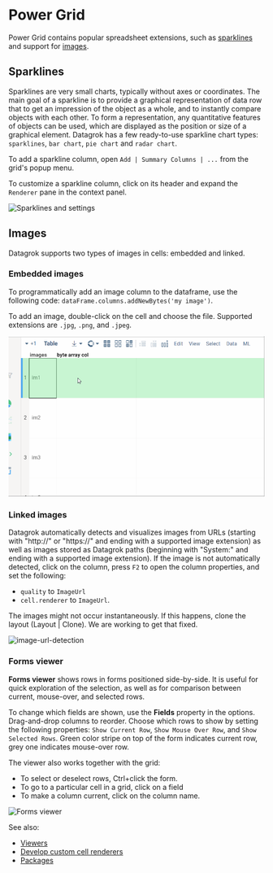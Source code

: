 # Power Grid

Power Grid contains popular spreadsheet extensions, such as [sparklines](#sparklines) and support for [images](#images).

## Sparklines

Sparklines are very small charts, typically without axes or coordinates. The main goal of a sparkline is to provide a
graphical representation of data row that to get an impression of the object as a whole, and to
instantly compare objects with each other. To form a representation, any quantitative features of objects can
be used, which are displayed as the position or size of a graphical element. Datagrok has a few ready-to-use sparkline
chart types: `sparklines`, `bar chart`, `pie chart` and `radar chart`.

To add a sparkline column, open `Add | Summary Columns | ...` from the grid's popup menu.

To customize a sparkline column, click on its header and expand the `Renderer` pane in the context panel.

![Sparklines and settings](../../help/develop/how-to/custom-cell-renderers-sparklines-and-settings.gif "Sparklines and settings")

## Images

Datagrok supports two types of images in cells: embedded and linked.

### Embedded images

To programmatically add an image column to the dataframe, use the following
code:  ```dataFrame.columns.addNewBytes('my image')```.

To add an image, double-click on the cell and choose the file. Supported extensions are `.jpg`, `.png`, and `.jpeg`.

![adding image](../../help/develop/how-to/grid/binary-cell-renderer.gif "adding image")

### Linked images

Datagrok automatically detects and visualizes images from URLs (starting with "http://" or "https://" and ending with a
supported image extension) as well as images stored as Datagrok paths (beginning with "System:" and ending with a
supported image extension). If the image is not automatically detected, click on the column, press `F2` to open the
column properties, and set the following:

* `quality` to `ImageUrl`
* `cell.renderer` to `ImageUrl`.

The images might not occur instantaneously. If this happens, clone the layout (Layout | Clone).
We are working to get that fixed.

![image-url-detection](images/image-url-detection.png)

### Forms viewer

**Forms viewer** shows rows in forms positioned side-by-side.
It is useful for quick exploration of the selection, as well as for comparison between current,
mouse-over, and selected rows.

To change which fields are shown, use the **Fields** property in the options.
Drag-and-drop columns to reorder. Choose which rows to show by setting the
following properties: `Show Current Row`, `Show Mouse Over Row`, and `Show Selected Rows`.
Green color stripe on top of the form indicates current row, grey one indicates mouse-over row.

The viewer also works together with the grid:
* To select or deselect rows, Ctrl+click the form.
* To go to a particular cell in a grid, click on a field
* To make a column current, click on the column name.

![Forms viewer](../../help/visualize/viewers/img/forms.gif)

See also:

* [Viewers](https://datagrok.ai/help/visualize/viewers)
* [Develop custom cell renderers](https://datagrok.ai/help/develop/how-to/custom-cell-renderers)
* [Packages](https://datagrok.ai/help/develop/#packages)
